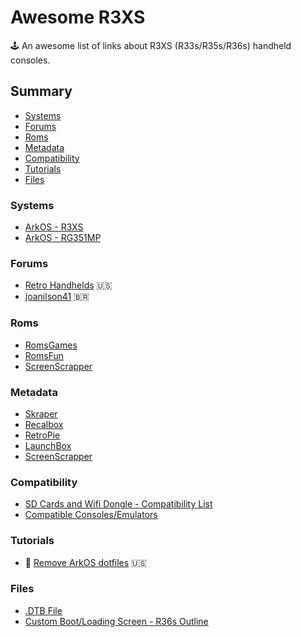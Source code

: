 # Awesome R3XS

:joystick: An awesome list of links about R3XS (R33s/R35s/R36s) handheld consoles.

## Summary

- [Systems](#Systems)
- [Forums](#Forums)
- [Roms](#Roms)
- [Metadata](#Metadata)
- [Compatibility](#Compatibility)
- [Tutorials](#Tutorials)
- [Files](#Files)

### Systems

- [ArkOS - R3XS](https://aeolusux.github.io/ArkOS-R3XS/)
- [ArkOS - RG351MP](https://github.com/christianhaitian/arkos/wiki#download-links)

### Forums

- [Retro Handhelds](https://discord.gg/RetroHandhelds) 🇺🇸
- [joanilson41](https://t.me/+O_6Wc5fdmjM2NmUx) 🇧🇷

### Roms

- [RomsGames](https://www.romsgames.net/)
- [RomsFun](https://romsfun.com/)
- [ScreenScrapper](https://www.screenscraper.fr/)

### Metadata

- [Skraper](https://www.skraper.net/)
- [Recalbox](https://www.recalbox.com/)
- [RetroPie](https://retropie.org.uk/download/)
- [LaunchBox](https://www.launchbox-app.com/)
- [ScreenScrapper](https://www.screenscraper.fr/)

### Compatibility 

- [SD Cards and Wifi Dongle - Compatibility List](https://docs.google.com/spreadsheets/d/1gWxtr-GmwWop-_qGUq022RXxK2aTLpPg9Qra68TQLI8/edit#gid=0)
- [Compatible Consoles/Emulators](https://github.com/christianhaitian/arkos/wiki/ArkOS-Emulators-and-Ports-information#emulators)

### Tutorials

- 📖 [Remove ArkOS dotfiles](https://gist.github.com/kvnol/5964b6ffa276749a47f4abf264ef77fa) 🇺🇸

### Files

- [.DTB File](https://github.com/AeolusUX/R36S-DTB)
- [Custom Boot/Loading Screen - R36s Outline](https://github.com/sect2k/r36s-outline)
